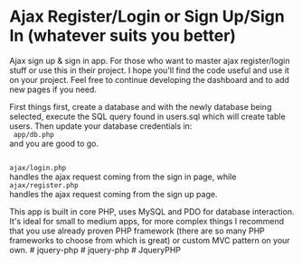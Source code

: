 # Ajax Register/Login or Sign Up/Sign In (whatever suits you better)

Ajax sign up & sign in app. For those who want to master ajax register/login stuff or use this in their project. I hope you'll find the code useful and use it on your project. Feel free to continue developing the dashboard and to add new pages if you need. 

First things first, create a database and with the newly database being selected, execute the SQL query found in users.sql which will create table users. Then update your database credentials in:<br />
<code>
app/db.php
</code>
<br />
and you are good to go.

<code>
ajax/login.php
</code>
handles the ajax request coming from the sign in page,
while
<code>
ajax/register.php
</code>
handles the ajax request coming from the sign up page.

This app is built in core PHP, uses MySQL and PDO for database interaction. It's ideal for small to medium apps, for more complex things I recommend that you use already proven PHP framework (there are so many PHP frameworks to choose from which is great) or custom MVC pattern on your own.
#   j q u e r y - p h p  
 #   j q u e r y - p h p  
 #   J q u e r y P H P  
 
